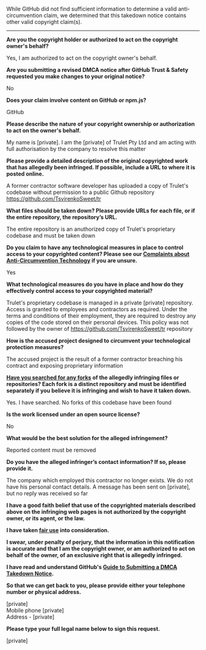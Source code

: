 While GitHub did not find sufficient information to determine a valid anti-circumvention claim, we determined that this takedown notice contains other valid copyright claim(s).

---

**Are you the copyright holder or authorized to act on the copyright owner's behalf?**

Yes, I am authorized to act on the copyright owner's behalf.

**Are you submitting a revised DMCA notice after GitHub Trust & Safety requested you make changes to your original notice?**

No

**Does your claim involve content on GitHub or npm.js?**

GitHub

**Please describe the nature of your copyright ownership or authorization to act on the owner's behalf.**

My name is [private]. I am the [private] of Trulet Pty Ltd and am acting with full authorisation by the company to resolve this matter

**Please provide a detailed description of the original copyrighted work that has allegedly been infringed. If possible, include a URL to where it is posted online.**

A former contractor software developer has uploaded a copy of Trulet's codebase without permission to a public Github repository https://github.com/TsvirenkoSweet/tr

**What files should be taken down? Please provide URLs for each file, or if the entire repository, the repository’s URL.**

The entire repository is an anuthorized copy of Trulet's proprietary codebase and must be taken down

**Do you claim to have any technological measures in place to control access to your copyrighted content? Please see our <a href="https://docs.github.com/articles/guide-to-submitting-a-dmca-takedown-notice#complaints-about-anti-circumvention-technology">Complaints about Anti-Circumvention Technology</a> if you are unsure.**

Yes

**What technological measures do you have in place and how do they effectively control access to your copyrighted material?**

Trulet's proprietary codebase is managed in a private [private] repository. Access is granted to employees and contractors as required. Under the terms and conditions of their employment, they are required to destroy any copies of the code stored on their personal devices. This policy was not followed by the owner of https://github.com/TsvirenkoSweet/tr repository

**How is the accused project designed to circumvent your technological protection measures?**

The accused project is the result of a former contractor breaching his contract and exposing proprietary information

**<a href="https://docs.github.com/articles/dmca-takedown-policy#b-what-about-forks-or-whats-a-fork">Have you searched for any forks</a> of the allegedly infringing files or repositories? Each fork is a distinct repository and must be identified separately if you believe it is infringing and wish to have it taken down.**

Yes. I have searched. No forks of this codebase have been found

**Is the work licensed under an open source license?**

No

**What would be the best solution for the alleged infringement?**

Reported content must be removed

**Do you have the alleged infringer’s contact information? If so, please provide it.**

The company which employed this contractor no longer exists. We do not have his personal contact details. A message has been sent on [private], but no reply was received so far

**I have a good faith belief that use of the copyrighted materials described above on the infringing web pages is not authorized by the copyright owner, or its agent, or the law.**

**I have taken <a href="https://www.lumendatabase.org/topics/22">fair use</a> into consideration.**

**I swear, under penalty of perjury, that the information in this notification is accurate and that I am the copyright owner, or am authorized to act on behalf of the owner, of an exclusive right that is allegedly infringed.**

**I have read and understand GitHub's <a href="https://docs.github.com/articles/guide-to-submitting-a-dmca-takedown-notice/">Guide to Submitting a DMCA Takedown Notice</a>.**

**So that we can get back to you, please provide either your telephone number or physical address.**

[private]  
Mobile phone [private]  
Address - [private]  

**Please type your full legal name below to sign this request.**

[private]
